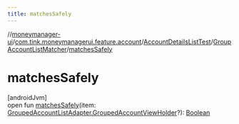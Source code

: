 ```yaml
---
title: matchesSafely
---
```

//[moneymanager-ui](../../../../index.html)/[com.tink.moneymanagerui.feature.account](../../index.html)/[AccountDetailsListTest](../index.html)/[GroupAccountListMatcher](index.html)/[matchesSafely](matches-safely.html)



# matchesSafely



[androidJvm]\
open fun [matchesSafely](matches-safely.html)(item: [GroupedAccountListAdapter.GroupedAccountViewHolder](../../../com.tink.moneymanagerui.accounts.list/-grouped-account-list-adapter/-grouped-account-view-holder/index.html)?): [Boolean](https://kotlinlang.org/api/latest/jvm/stdlib/kotlin/-boolean/index.html)




